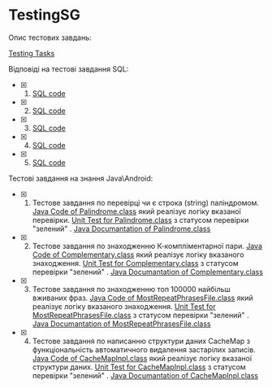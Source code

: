 # TestingSG

Опис тестових завдань:

[Testing Tasks](https://github.com/traster2010/TestingSG/blob/master/TestingTasks.md)

Відповіді на тестові завдання SQL:

- [x] 1. [SQL code](https://github.com/traster2010/TestingSG/blob/master/sql/SQL_TEST_1.sql)
- [x] 2. [SQL code](https://github.com/traster2010/TestingSG/blob/master/sql/SQL_TEST_2.sql)
- [x] 3. [SQL code](https://github.com/traster2010/TestingSG/blob/master/sql/SQL_TEST_3.sql)
- [x] 4. [SQL code](https://github.com/traster2010/TestingSG/blob/master/sql/SQL_TEST_4.sql)
- [x] 5. [SQL code](https://github.com/traster2010/TestingSG/blob/master/sql/SQL_TEST_5.sql)


Тестові завдання на знання Java\Android:

- [x] 1. Тестове завдання по перевірці чи є строка (string) паліндромом. 
          [Java Code of Palindrome.class](https://github.com/traster2010/TestingSG/blob/master/PalindromeTest/src/palindrome/Palindrome.java) який реалізує логіку вказаної перевірки.
	  [Unit Test for Palindrome.class](https://github.com/traster2010/TestingSG/blob/master/PalindromeTest/test/palindrome/PalindromeTest.java) з статусом перевірки "зелений" .
	  [Java Documantation of Palindrome.class](https://github.com/traster2010/TestingSG/blob/master/PalindromeTest/doc) 
- [x] 2. Тестове завдання по знаходженню К-компліментарної пари. 
          [Java Code of Complementary.class](https://github.com/traster2010/TestingSG/blob/master/ComplementaryTest/src/complementary/Complementary.java) який реалізує логіку вказаного знаходження.
	  [Unit Test for Complementary.class](https://github.com/traster2010/TestingSG/blob/master/ComplementaryTest/test/complementary/ComplementaryTest.java) з статусом перевірки "зелений" .
	  [Java Documantation of Complementary.class](https://github.com/traster2010/TestingSG/tree/master/ComplementaryTest/doc)
- [x] 3. Тестове завдання по знаходженню топ 100000 найбільш вживаних фраз. 
          [Java Code of MostRepeatPhrasesFile.class](https://github.com/traster2010/TestingSG/blob/master/MostRepeatPhrasesFileTest/src/mostRepeatPhrasesFile/MostRepeatPhrasesFile.java) який реалізує логіку вказаного знаходження.
	  [Unit Test for MostRepeatPhrasesFile.class](https://github.com/traster2010/TestingSG/blob/master/MostRepeatPhrasesFileTest/test/mostRepeatPhrasesFile/MostRepeatPhrasesFileTest.java) з статусом перевірки "зелений" .
	  [Java Documantation of MostRepeatPhrasesFile.class](https://github.com/traster2010/TestingSG/tree/master/MostRepeatPhrasesFileTest/doc)
- [x] 4. Тестове завдання по написанню структури даних CacheMap з функціональність автоматичного видалення застарілих записів. 
          [Java Code of CacheMapInpl.class](https://github.com/traster2010/TestingSG/blob/master/CacheMapInplTest/src/cachemapinpl/CacheMapInpl.java) який реалізує логіку вказаної структури даних.
	  [Unit Test for CacheMapInpl.class](https://github.com/traster2010/TestingSG/blob/master/CacheMapInplTest/test/cachemapinpl/CacheMapInplTest.java) з статусом перевірки "зелений" .
	  [Java Documantation of CacheMapInpl.class](https://github.com/traster2010/TestingSG/tree/master/CacheMapInplTest/doc)
